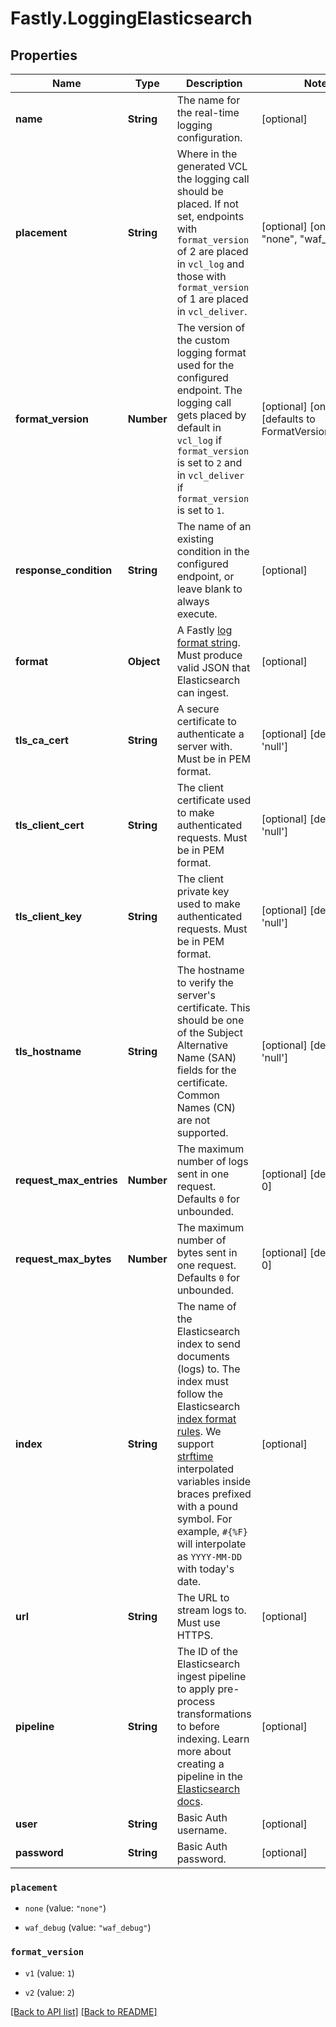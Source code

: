 # Fastly.LoggingElasticsearch

## Properties

Name | Type | Description | Notes
------------ | ------------- | ------------- | -------------
**name** | **String** | The name for the real-time logging configuration. | [optional] 
**placement** | **String** | Where in the generated VCL the logging call should be placed. If not set, endpoints with `format_version` of 2 are placed in `vcl_log` and those with `format_version` of 1 are placed in `vcl_deliver`.  | [optional]  [one of: "none", "waf_debug"]
**format_version** | **Number** | The version of the custom logging format used for the configured endpoint. The logging call gets placed by default in `vcl_log` if `format_version` is set to `2` and in `vcl_deliver` if `format_version` is set to `1`.   | [optional]  [one of: 1, 2][defaults to FormatVersionEnum.v2]
**response_condition** | **String** | The name of an existing condition in the configured endpoint, or leave blank to always execute. | [optional] 
**format** | **Object** | A Fastly [log format string](https://docs.fastly.com/en/guides/custom-log-formats). Must produce valid JSON that Elasticsearch can ingest. | [optional] 
**tls_ca_cert** | **String** | A secure certificate to authenticate a server with. Must be in PEM format. | [optional] [defaults to 'null']
**tls_client_cert** | **String** | The client certificate used to make authenticated requests. Must be in PEM format. | [optional] [defaults to 'null']
**tls_client_key** | **String** | The client private key used to make authenticated requests. Must be in PEM format. | [optional] [defaults to 'null']
**tls_hostname** | **String** | The hostname to verify the server&#39;s certificate. This should be one of the Subject Alternative Name (SAN) fields for the certificate. Common Names (CN) are not supported. | [optional] [defaults to 'null']
**request_max_entries** | **Number** | The maximum number of logs sent in one request. Defaults `0` for unbounded. | [optional] [defaults to 0]
**request_max_bytes** | **Number** | The maximum number of bytes sent in one request. Defaults `0` for unbounded. | [optional] [defaults to 0]
**index** | **String** | The name of the Elasticsearch index to send documents (logs) to. The index must follow the Elasticsearch [index format rules](https://www.elastic.co/guide/en/elasticsearch/reference/current/indices-create-index.html). We support [strftime](https://www.man7.org/linux/man-pages/man3/strftime.3.html) interpolated variables inside braces prefixed with a pound symbol. For example, `#{%F}` will interpolate as `YYYY-MM-DD` with today&#39;s date. | [optional] 
**url** | **String** | The URL to stream logs to. Must use HTTPS. | [optional] 
**pipeline** | **String** | The ID of the Elasticsearch ingest pipeline to apply pre-process transformations to before indexing. Learn more about creating a pipeline in the [Elasticsearch docs](https://www.elastic.co/guide/en/elasticsearch/reference/current/ingest.html). | [optional] 
**user** | **String** | Basic Auth username. | [optional] 
**password** | **String** | Basic Auth password. | [optional] 



 

### `placement`

* `none` (value: `"none"`)

* `waf_debug` (value: `"waf_debug"`)





 

### `format_version`

* `v1` (value: `1`)

* `v2` (value: `2`)





[[Back to API list]](../../README.md#endpoints) [[Back to README]](../../README.md)
